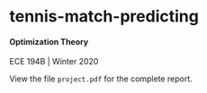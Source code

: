 # tennis-match-predicting

#### Optimization Theory
ECE 194B | Winter 2020

View the file `project.pdf` for the complete report.
